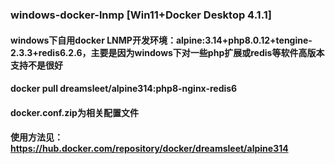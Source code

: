 ### windows-docker-lnmp [Win11+Docker Desktop 4.1.1]
#### windows下自用docker LNMP开发环境：alpine:3.14+php8.0.12+tengine-2.3.3+redis6.2.6，主要是因为windows下对一些php扩展或redis等软件高版本支持不是很好
#### docker pull dreamsleet/alpine314:php8-nginx-redis6
#### docker.conf.zip为相关配置文件
#### 使用方法见：https://hub.docker.com/repository/docker/dreamsleet/alpine314
